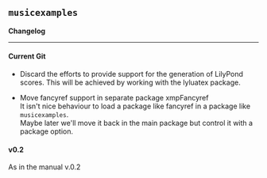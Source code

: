 `musicexamples`
---------------
**Changelog**

----------

#### Current Git

- Discard the efforts to provide support for the generation
  of LilyPond scores. This will be achieved by working with
  the lyluatex package.

- Move fancyref support in separate package xmpFancyref  
  It isn't nice behaviour to load a package like fancyref
  in a package like `musicexamples`.  
  Maybe later we'll move it back in the main package
  but control it with a package option.

#### v0.2
As in the manual v.0.2